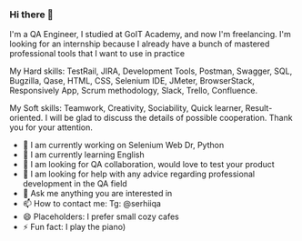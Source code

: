 ### Hi there 👋

I'm a QA Engineer, I studied at GoIT Academy, and now I'm freelancing. I'm looking for an internship because I already have a bunch of mastered professional tools that I want to use in practice

My Hard skills: 
TestRail, JIRA, Development Tools, Postman, Swagger, SQL, Bugzilla, Qase, HTML, CSS, Selenium IDE, JMeter, BrowserStack, Responsively App, Scrum methodology, Slack, Trello, Confluence.

My Soft skills:
Teamwork, Creativity, Sociability, Quick learner, Result-oriented.
I will be glad to discuss the details of possible cooperation. Thank you for your attention.

- 🔭  I am currently working on Selenium Web Dr, Python
- 🌱 I am currently learning English
- 👯 I am looking for QA collaboration, would love to test your product 
- 🤔 I am looking for help with any advice regarding professional development in the QA field
- 💬 Ask me anything you are interested in
- 📫 How to contact me: Tg:   @serhiiqa
- 😄 Placeholders:  I prefer small cozy cafes
- ⚡ Fun fact: I play the piano)
